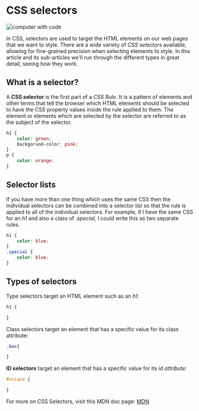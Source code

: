 # CSS selectors

![computer with code](https://images.unsplash.com/photo-1523437113738-bbd3cc89fb19?q=80&w=1171&auto=format&fit=crop&ixlib=rb-4.0.3&ixid=M3wxMjA3fDB8MHxwaG90by1wYWdlfHx8fGVufDB8fHx8fA%3D%3D)

In CSS, selectors are used to target the HTML elements on our web pages that we want to style. There are a wide variety of *CSS selectors* available, allowing for fine-grained precision when selecting elements to style. In this article and its sub-articles we'll run through the different types in great detail, seeing how they work.
## What is a selector?
A **CSS selector** is the first part of a *CSS Rule*. It is a pattern of elements and other terms that tell the browser which HTML elements should be selected to have the CSS property values inside the rule applied to them. The element or elements which are selected by the selector are referred to as the subject of the selector.
```CSS
h1 {
    color: green;
    backgorund-color: pink;
}
p {
    color: orange;
}
```
## Selector lists
If you have more than one thing which uses the same CSS then the individual selectors can be combined into a selector list so that the rule is applied to all of the individual selectors. For example, if I have the same CSS for an *h1* and also a class of *.special*, I could write this as two separate rules.
```CSS
h1 {
    color: blue;
}
.special {
    color: blue;
}
```

## Types of selectors
Type selectors target an HTML element such as an *h1*:

```CSS 
h1 {

}
```
Class selectors target an element that has a specific value for its class attribute:
```CSS
.box{

}
```
**ID selectors** target an element that has a specific value for its *id attribute*:

```CSS
#unique {

}
```

For more on CSS Selectors, visit this MDN doc page: [MDN](https://developer.mozilla.org/en-US/docs/Learn/CSS/Building_blocks/Selectors#types_of_selectors)
